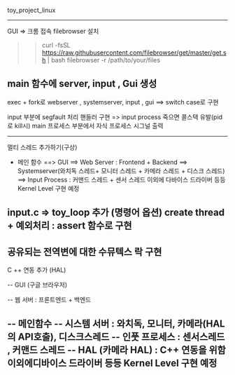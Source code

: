 toy_project_linux

--------------------------
GUI => 크롬 접속
filebrowser 설치
>>  curl -fsSL https://raw.githubusercontent.com/filebrowser/get/master/get.sh | bash filebrowser -r /path/to/your/files

main 함수에 server, input , Gui 생성
---------------------------------------

exec + fork로 webserver , systemserver,  input , gui ==> switch case로 구현

input 부분에 segfault 처리 핸들러 구현
	=> input process 죽으면 콜스택 유발(pid로 kill시)
main 프로세스 부분에서 자식 프로세스 시그널 출력

--------------------------------------
멀티 스레드 추가하기(구상)
- 메인 함수
==> GUI
==> Web Server : Frontend + Backend
==> Systemserver(와치독 스레드+ 모니터 스레드 + 카메라 스레드 + 디스크 스레드)
==> Input Process : 커맨드 스레드 + 센서 스레드
이외에 다바이스 드라이버 등등 Kernel Level 구현 예정

input.c => toy_loop 추가 (명령어 옵션)
create thread + 예외처리 : assert 함수로 구현
---------------------------------------
공유되는 전역변에 대한 수뮤텍스 락 구현 
--------------------------------------
C ++ 연동 추가 (HAL)

-- GUI (구글 브라우저)

-- 웹 서버 : 프론트엔드 + 백엔드

-- 메인함수
-- 시스템 서버 : 와치독, 모니터, 카메라(HAL의 API호출), 디스크스레드
-- 인풋 프로세스 : 센서스레드 , 커맨드 스레드
-- HAL (카메라 HAL) : C++ 연동을 위함
이외에디바이스 드라이버 등등 Kernel Level 구현 예정
-------------------------------------

